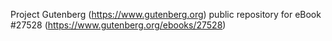 Project Gutenberg (https://www.gutenberg.org) public repository for eBook #27528 (https://www.gutenberg.org/ebooks/27528)
